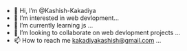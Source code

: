 - 👋 Hi, I’m @Kashish-Kakadiya
- 👀 I’m interested in web devlopment...
- 🌱 I’m currently learning js ...
- 💞️ I’m looking to collaborate on web devlopment projects ...
- 📫 How to reach me kakadiyakashish@gmail.com ...

<!---
Kashish-Kakadiya/Kashish-Kakadiya is a ✨ special ✨ repository because its `README.md` (this file) appears on your GitHub profile.
You can click the Preview link to take a look at your changes.
--->
